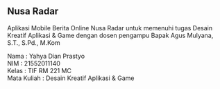 ## Nusa Radar

Aplikasi Mobile Berita Online Nusa Radar untuk memenuhi tugas Desain Kreatif Aplikasi & Game dengan dosen pengampu Bapak Agus Mulyana, S.T., S.Pd., M.Kom

Nama        : Yahya Dian Prastyo\
NIM         : 21552011140\
Kelas       : TIF RM 221 MC\
Mata Kuliah : Desain Kreatif Aplikasi & Game
